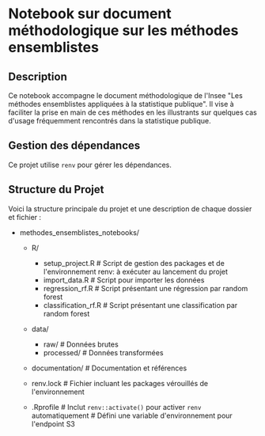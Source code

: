 # Notebook sur document méthodologique sur les méthodes ensemblistes

## Description
Ce notebook accompagne le document méthodologique de l'Insee "Les méthodes ensemblistes appliquées à la statistique publique". Il vise à faciliter la prise en main de ces méthodes en les illustrants sur quelques cas d'usage fréquemment rencontrés dans la statistique publique.

## Gestion des dépendances
Ce projet utilise `renv` pour gérer les dépendances.

## Structure du Projet
Voici la structure principale du projet et une description de chaque dossier et fichier :

- methodes_ensemblistes_notebooks/

  - R/
    - setup_project.R       # Script de gestion des packages et de l'environnement renv: à exécuter au lancement du projet
    - import_data.R         # Script pour importer les données
    - regression_rf.R       # Script présentant une régression par random forest
    - classification_rf.R   # Script présentant une classification par random forest
    
  - data/
    - raw/                   # Données brutes
    - processed/             # Données transformées
    
  - documentation/           # Documentation et références
  
  - renv.lock                # Fichier incluant les packages vérouillés de l'environnement 
  
  - .Rprofile                # Inclut `renv::activate()` pour activer `renv` automatiquement
                             # Défini une variable d'environnement pour l'endpoint S3
                             
                             
                             
                             
                             
                             